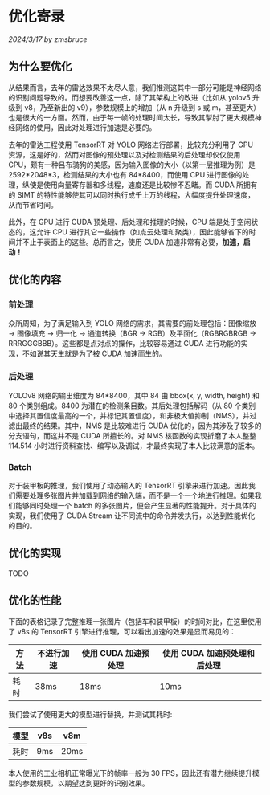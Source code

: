 # 优化寄录

*2024/3/17 by zmsbruce*

## 为什么要优化

从结果而言，去年的雷达效果不太尽人意，我们推测这其中一部分可能是神经网络的识别问题导致的。而想要改善这一点，除了其架构上的改进（比如从 yolov5 升级到 v8，乃至新出的 v9），参数规模上的增加（从 n 升级到 s 或 m，甚至更大）也是很大的一方面。然而，由于每一帧的处理时间太长，导致其掣肘了更大规模神经网络的使用，因此对处理进行加速是必要的。

去年的雷达工程使用 TensorRT 对 YOLO 网络进行部署，比较充分利用了 GPU 资源，这是好的，然而对图像的预处理以及对检测结果的后处理却仅仅使用 CPU，颇有一种吕布骑狗的美感，因为输入图像的大小（以第一层推理为例）是 2592\*2048\*3，检测结果的大小也有 84\*8400，而使用 CPU 进行图像的处理，纵使是使用向量寄存器和多线程，速度还是比较惨不忍睹。而 CUDA 所拥有的 SIMT 的特性能够使其可以同时执行成千上万的线程，大幅度提升处理速度，从而节省时间。

此外，在 GPU 进行 CUDA 预处理、后处理和推理的时候，CPU 端是处于空闲状态的，这允许 CPU 进行其它一些操作（如点云处理和聚类），因此能够省下的时间并不止于表面上的这些。总而言之，使用 CUDA 加速非常有必要，**加速，启动！**

## 优化的内容

### 前处理

众所周知，为了满足输入到 YOLO 网络的需求，其需要的前处理包括：图像缩放 $\rightarrow$ 图像填充 $\rightarrow$ 归一化 $\rightarrow$ 通道转换（BGR $\rightarrow$ RGB）及平面化（RGBRGBRGB $\rightarrow$ RRRGGGBBB）。这些都是点对点的操作，比较容易通过 CUDA 进行功能的实现，不如说其天生就是为了被 CUDA 加速而生的。

### 后处理

YOLOv8 网络的输出维度为 84\*8400，其中 84 由 bbox(x, y, width, height) 和 80 个类别组成。8400 为潜在的检测条目数。其后处理包括解码（从 80 个类别中选择其置信度最高的一个，并标记其置信度），和非极大值抑制（NMS），并过滤出最终的结果。其中，NMS 是比较难进行 CUDA 优化的，因为其涉及了较多的分支语句，而这并不是 CUDA 所擅长的。对 NMS 核函数的实现折磨了本人整整 114.514 小时进行资料查找、编写以及调试，才最终实现了本人比较满意的版本。

### Batch

对于装甲板的推理，我们使用了动态输入的 TensorRT 引擎来进行加速。因此我们需要处理多张图片并加载到网络的输入端，而不是一个一个地进行推理。如果我们能够同时处理一个 batch 的多张图片，便会产生显著的性能提升。对于具体的实现，我们使用了 CUDA Stream 让不同流中的命令并发执行，以达到性能优化的目的。

## 优化的实现

TODO

## 优化的性能

下面的表格记录了完整推理一张图片（包括车和装甲板）的时间对比，在这里使用了 v8s 的 TensorRT 引擎进行推理，可以看出加速的效果是显而易见的：

| 方法 | 不进行加速 | 使用 CUDA 加速预处理 | 使用 CUDA 加速预处理和后处理 |
|------------|------------|----------------------|------------------------------|
| 耗时 | 38ms       | 18ms                 | 10ms                         |

我们尝试了使用更大的模型进行替换，并测试其耗时:

| 模型 | v8s | v8m  |
|------|-----|------|
| 耗时 | 9ms | 20ms |

本人使用的工业相机正常曝光下的帧率一般为 30 FPS，因此还有潜力继续提升模型的参数规模，以期望达到更好的识别效果。
